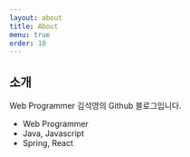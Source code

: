 ```yaml
---
layout: about
title: About
menu: true
order: 10
---
```


## 소개

Web Programmer 김석영의 Github 블로그입니다.

+ Web Programmer
+ Java, Javascript
+ Spring, React



